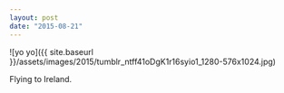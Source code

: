 ```yaml
---
layout: post
date: "2015-08-21"
---
```


![yo yo]({{ site.baseurl }}/assets/images/2015/tumblr_ntff41oDgK1r16syio1_1280-576x1024.jpg)

Flying to Ireland.
